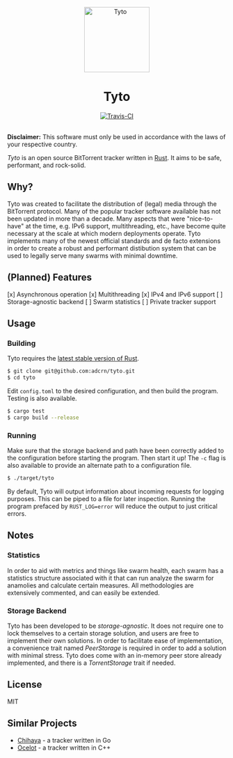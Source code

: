 <p align="center">
    <img alt="Tyto" title="Tyto" src="https://i.imgur.com/D9Lq6K2.png"
    width="150">
<h1 align="center">Tyto</h1>
</p>

<div align="center">
    <a href="https://travis-ci.com/adcrn/tyto"><img
    src="https://travis-ci.com/adcrn/tyto.svg?token=9jG6XKKRPepsyqdsCqW7&branch=master"
    alt="Travis-CI"></a>
</div>
<br>

__Disclaimer:__ This software must only be used in accordance with the laws of your respective country.

_Tyto_ is an open source BitTorrent tracker written in [Rust](https://www.rust-lang.org). It aims to be safe, performant, and rock-solid.

## Why?
Tyto was created to facilitate the distribution of (legal) media through the
BitTorrent protocol. Many of the popular tracker software available has not
been updated in more than a decade. Many aspects that were "nice-to-have" at
the time, e.g. IPv6 support, multithreading, etc., have become quite necessary at the scale at which modern deployments operate. Tyto implements
many of the newest official standards and de facto extensions in order to
create a robust and performant distibution system that can be used to legally
serve many swarms with minimal downtime.

## (Planned) Features
[x] Asynchronous operation
[x] Multithreading
[x] IPv4 and IPv6 support
[ ] Storage-agnostic backend
[ ] Swarm statistics
[ ] Private tracker support

## Usage
### Building
Tyto requires the [latest stable version of Rust](https://www.rust-lang.org/learn/get-started).

```sh
$ git clone git@github.com:adcrn/tyto.git
$ cd tyto
```

Edit `config.toml` to the desired configuration, and then build the program. Testing is also available.

```sh
$ cargo test
$ cargo build --release
```

### Running
Make sure that the storage backend and path have been correctly added to the configuration before starting the program. Then start it up! The `-c` flag is also available to provide an alternate path to a configuration file.

```sh
$ ./target/tyto
```

By default, Tyto will output information about incoming requests for logging purposes. This can be piped to a file for later inspection. Running the program prefaced by `RUST_LOG=error` will reduce the output to just critical errors.

## Notes
### Statistics
In order to aid with metrics and things like swarm health, each swarm has a
statistics structure associated with it that can run analyze the swarm for
anamolies and calculate certain measures. All methodologies are extensively
commented, and can easily be extended.

### Storage Backend
Tyto has been developed to be _storage-agnostic_. It does not require one to
lock themselves to a certain storage solution, and users are free to implement
their own solutions. In order to facilitate ease of implementation, a
convenience trait named _PeerStorage_ is required in order to add a solution
with minimal stress. Tyto does come with an in-memory peer store already
implemented, and there is a _TorrentStorage_ trait if needed.

## License
MIT

## Similar Projects
- [Chihaya](https://github.com/chihaya/chihaya) - a tracker written in Go
- [Ocelot](https://github.com/WhatCD/Ocelot) - a tracker written in C++
